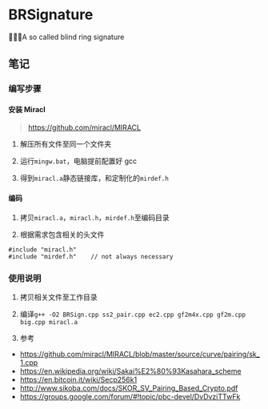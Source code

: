 # BRSignature
📝📝📝A so called blind ring signature

## 笔记

### 编写步骤

#### 安装 Miracl

> https://github.com/miracl/MIRACL

1. 解压所有文件至同一个文件夹

2. 运行`mingw.bat`，电脑提前配置好 gcc

3. 得到`miracl.a`静态链接库，和定制化的`mirdef.h`

#### 编码

1. 拷贝`miracl.a`，`miracl.h`，`mirdef.h`至编码目录

2. 根据需求包含相关的头文件

```
#include "miracl.h"
#include "mirdef.h"    // not always necessary
```

### 使用说明

1. 拷贝相关文件至工作目录

2. 编译`g++ -O2 BRSign.cpp ss2_pair.cpp ec2.cpp gf2m4x.cpp gf2m.cpp big.cpp miracl.a`

3. 参考

* https://github.com/miracl/MIRACL/blob/master/source/curve/pairing/sk_1.cpp
* https://en.wikipedia.org/wiki/Sakai%E2%80%93Kasahara_scheme
* https://en.bitcoin.it/wiki/Secp256k1
* http://www.sikoba.com/docs/SKOR_SV_Pairing_Based_Crypto.pdf
* https://groups.google.com/forum/#!topic/pbc-devel/DvDvziTTwFk

